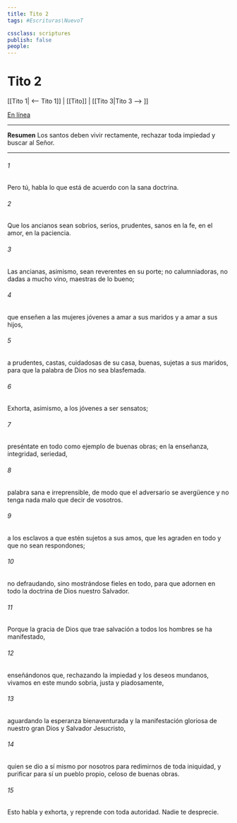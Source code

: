 ```yaml
---
title: Tito 2
tags: #Escrituras\NuevoT

cssclass: scriptures
publish: false
people:
---
```


# Tito 2
[[Tito 1| <-- Tito 1]] | [[Tito]] | [[Tito 3|Tito 3 --> ]]

[En línea](https://churchofjesuschrist.org/study/scriptures/nt/titus/2?lang=spa)

---
__Resumen__
Los santos deben vivir rectamente, rechazar toda impiedad y buscar al Señor.

---
###### 1 
Pero tú, habla lo que está de acuerdo con la sana doctrina.

###### 2 
Que los ancianos sean sobrios, serios, prudentes, sanos en la fe, en el amor, en la paciencia.

###### 3 
Las ancianas, asimismo, sean reverentes en su porte; no calumniadoras, no dadas a mucho vino, maestras de lo bueno;

###### 4 
que enseñen a las mujeres jóvenes a amar a sus maridos y a amar a sus hijos,

###### 5 
a  prudentes, castas, cuidadosas de su casa, buenas, sujetas a sus maridos, para que la palabra de Dios no sea blasfemada.

###### 6 
Exhorta, asimismo, a los jóvenes a ser sensatos;

###### 7 
preséntate en todo como ejemplo de buenas obras; en la enseñanza,  integridad, seriedad,

###### 8 
palabra sana e irreprensible, de modo que el adversario se avergüence y no tenga nada malo que decir de vosotros.

###### 9 
 a los esclavos a que estén sujetos a sus amos, que les agraden en todo y que no sean respondones;

###### 10 
no defraudando, sino mostrándose fieles en todo, para que adornen en todo la doctrina de Dios nuestro Salvador.

###### 11 
Porque la gracia de Dios que trae salvación a todos los hombres se ha manifestado,

###### 12 
enseñándonos que, rechazando la impiedad y los deseos mundanos, vivamos en este mundo sobria, justa y piadosamente,

###### 13 
aguardando la esperanza bienaventurada y la manifestación gloriosa de nuestro gran Dios y Salvador Jesucristo,

###### 14 
quien se dio a sí mismo por nosotros para redimirnos de toda iniquidad, y purificar para sí un pueblo propio, celoso de buenas obras.

###### 15 
Esto habla y exhorta, y reprende con toda autoridad. Nadie te desprecie.

